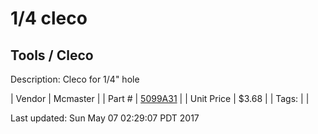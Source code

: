 # 1/4 cleco
## Tools / Cleco
Description: 	Cleco for 1/4" hole 

| Vendor | Mcmaster | 
| Part # | [5099A31](https://www.mcmaster.com/#5099A31) | 
| Unit Price | $3.68 | 
| Tags: |  | 

Last updated: Sun May 07 02:29:07 PDT 2017